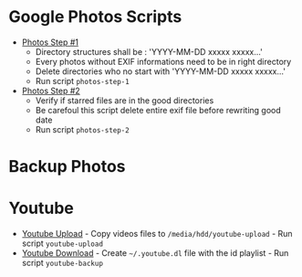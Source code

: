 Google Photos Scripts
=====================

  + [Photos Step #1](photos-step-1)
    - Directory structures shall be : 'YYYY-MM-DD xxxxx xxxxx...'
    - Every photos without EXIF informations need to be in right directory
    - Delete directories who no start with 'YYYY-MM-DD xxxxx xxxxx...'
    - Run script ```photos-step-1```
  + [Photos Step #2](photos-step-2)
    - Verify if starred files are in the good directories
    - Be carefoul this script delete entire exif file before rewriting good date
    - Run script ```photos-step-2``` 

Backup Photos
=============

  

Youtube
=======

   + [Youtube Upload](youtube-upload)
    - Copy videos files to ```/media/hdd/youtube-upload```
    - Run script ```youtube-upload```
   + [Youtube Download](youtube-backup)
    - Create ```~/.youtube.dl``` file with the id playlist
    - Run script ```youtube-backup```
